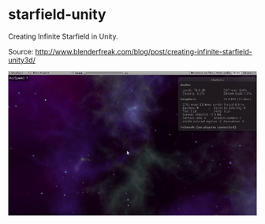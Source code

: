# starfield-unity
Creating Infinite Starfield in Unity.

Source: http://www.blenderfreak.com/blog/post/creating-infinite-starfield-unity3d/

![starfield-unity](_content/gifs/starfield.gif)
